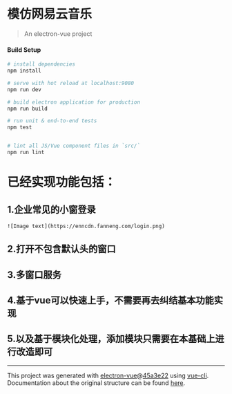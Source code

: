 # 模仿网易云音乐

> An electron-vue project

#### Build Setup

``` bash
# install dependencies
npm install

# serve with hot reload at localhost:9080
npm run dev

# build electron application for production
npm run build

# run unit & end-to-end tests
npm test


# lint all JS/Vue component files in `src/`
npm run lint

```
# 已经实现功能包括：
## 1.企业常见的小窗登录
    ![Image text](https://enncdn.fanneng.com/login.png)
## 2.打开不包含默认头的窗口
## 3.多窗口服务
## 4.基于vue可以快速上手，不需要再去纠结基本功能实现
## 5.以及基于模块化处理，添加模块只需要在本基础上进行改造即可
---

This project was generated with [electron-vue](https://github.com/SimulatedGREG/electron-vue)@[45a3e22](https://github.com/SimulatedGREG/electron-vue/tree/45a3e224e7bb8fc71909021ccfdcfec0f461f634) using [vue-cli](https://github.com/vuejs/vue-cli). Documentation about the original structure can be found [here](https://simulatedgreg.gitbooks.io/electron-vue/content/index.html).
